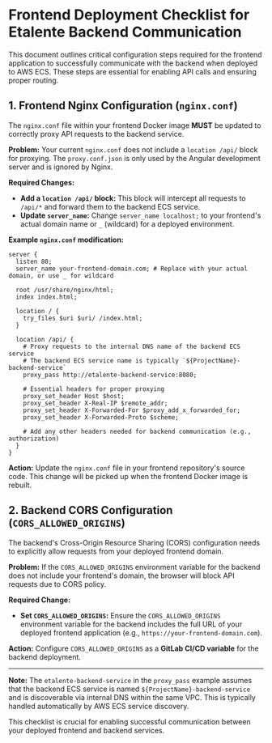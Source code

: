 # Frontend Deployment Checklist for Etalente Backend Communication

This document outlines critical configuration steps required for the frontend application to successfully communicate with the backend when deployed to AWS ECS. These steps are essential for enabling API calls and ensuring proper routing.

## 1. Frontend Nginx Configuration (`nginx.conf`)

The `nginx.conf` file within your frontend Docker image **MUST** be updated to correctly proxy API requests to the backend service.

**Problem:** Your current `nginx.conf` does not include a `location /api/` block for proxying. The `proxy.conf.json` is only used by the Angular development server and is ignored by Nginx.

**Required Changes:**

*   **Add a `location /api/` block:** This block will intercept all requests to `/api/*` and forward them to the backend ECS service.
*   **Update `server_name`:** Change `server_name localhost;` to your frontend's actual domain name or `_` (wildcard) for a deployed environment.

**Example `nginx.conf` modification:**

```nginx
server {
  listen 80;
  server_name your-frontend-domain.com; # Replace with your actual domain, or use _ for wildcard

  root /usr/share/nginx/html;
  index index.html;

  location / {
    try_files $uri $uri/ /index.html;
  }

  location /api/ {
    # Proxy requests to the internal DNS name of the backend ECS service
    # The backend ECS service name is typically `${ProjectName}-backend-service`
    proxy_pass http://etalente-backend-service:8080; 
    
    # Essential headers for proper proxying
    proxy_set_header Host $host;
    proxy_set_header X-Real-IP $remote_addr;
    proxy_set_header X-Forwarded-For $proxy_add_x_forwarded_for;
    proxy_set_header X-Forwarded-Proto $scheme;
    
    # Add any other headers needed for backend communication (e.g., authorization)
  }
}
```

**Action:** Update the `nginx.conf` file in your frontend repository's source code. This change will be picked up when the frontend Docker image is rebuilt.

## 2. Backend CORS Configuration (`CORS_ALLOWED_ORIGINS`)

The backend's Cross-Origin Resource Sharing (CORS) configuration needs to explicitly allow requests from your deployed frontend domain.

**Problem:** If the `CORS_ALLOWED_ORIGINS` environment variable for the backend does not include your frontend's domain, the browser will block API requests due to CORS policy.

**Required Change:**

*   **Set `CORS_ALLOWED_ORIGINS`:** Ensure the `CORS_ALLOWED_ORIGINS` environment variable for the backend includes the full URL of your deployed frontend application (e.g., `https://your-frontend-domain.com`).

**Action:** Configure `CORS_ALLOWED_ORIGINS` as a **GitLab CI/CD variable** for the backend deployment.

---

**Note:** The `etalente-backend-service` in the `proxy_pass` example assumes that the backend ECS service is named `${ProjectName}-backend-service` and is discoverable via internal DNS within the same VPC. This is typically handled automatically by AWS ECS service discovery.

This checklist is crucial for enabling successful communication between your deployed frontend and backend services.
